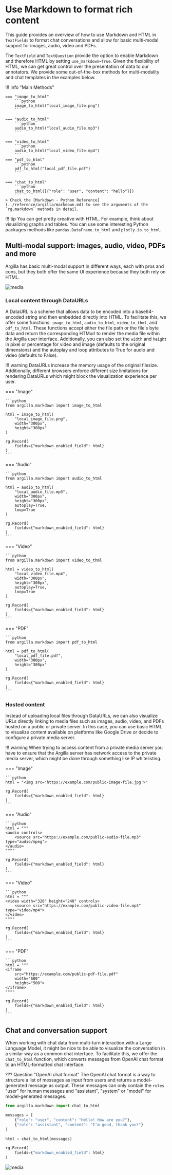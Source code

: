 # Use Markdown to format rich content

This guide provides an overview of how to use Markdown and HTML in `TextFields` to format chat conversations and allow for basic multi-modal support for images, audio, video and PDFs.

The `TextField` and `TextQuestion` provide the option to enable Markdown and therefore HTML by setting `use_markdown=True`. Given the flexibility of HTML, we can get great control over the presentation of data to our annotators. We provide some out-of-the-box methods for multi-modality and chat templates in the examples below.

!!! info "Main Methods"

    === "image_to_html"
        ```python
        image_to_html("local_image_file.png")
        ```

    === "audio_to_html"
        ```python
        audio_to_html("local_audio_file.mp3")
        ```

    === "video_to_html"
        ```python
        audio_to_html("local_video_file.mp4")
        ```
    === "pdf_to_html"
        ```python
        pdf_to_html("local_pdf_file.pdf")
        ```

    === "chat_to_html"
        ```python
        chat_to_html([{"role": "user", "content": "hello"}])
        ```
    > Check the [Markdown - Python Reference](../reference/argilla/markdown.md) to see the arguments of the `rg.markdown` methods in detail.

!!! tip
    You can get pretty creative with HTML. For example, think about visualizing graphs and tables. You can use some interesting Python packages methods like `pandas.DataFrame.to_html` and `plotly.io.to_html`.

## Multi-modal support: images, audio, video, PDFs and more

Argilla has basic multi-modal support in different ways, each with pros and cons, but they both offer the same UI experience because they both rely on HTML.

![media](../assets/images/admin_guide/markdown/media.png)

### Local content through DataURLs

A DataURL is a scheme that allows data to be encoded into a base64-encoded string and then embedded directly into HTML. To facilitate this, we offer some functions: `image_to_html`, `audio_to_html`, `video_to_thml`, and `pdf_to_html`. These functions accept either the file path or the file's byte data and return the corresponding HTMurl to render the media file within the Argilla user interface. Additionally, you can also set the `width` and `height` in pixel or percentage for video and image (defaults to the original dimensions) and the autoplay and loop attributes to True for audio and video (defaults to False).

!!! warning
    DataURLs increase the memory usage of the original filesize. Additionally, different browsers enforce different size limitations for rendering DataURLs which might block the visualization experience per user.

=== "Image"

    ```python
    from argilla.markdown import image_to_html

    html = image_to_html(
        "local_image_file.png",
        width="300px",
        height="300px"
    )

    rg.Record(
        fields={"markdown_enabled_field": html}
    )
    ```

=== "Audio"

    ```python
    from argilla.markdown import audio_to_html

    html = audio_to_html(
        "local_audio_file.mp3",
        width="300px",
        height="300px",
        autoplay=True,
        loop=True
    )

    rg.Record(
        fields={"markdown_enabled_field": html}
    )
    ```

=== "Video"

    ```python
    from argilla.markdown import video_to_thml

    html = video_to_html(
        "local_video_file.mp4",
        width="300px",
        height="300px",
        autoplay=True,
        loop=True
    )

    rg.Record(
        fields={"markdown_enabled_field": html}
    )
    ```

=== "PDF"

    ```python
    from argilla.markdown import pdf_to_html

    html = pdf_to_html(
        "local_pdf_file.pdf",
        width="300px",
        height="300px"
    )

    rg.Record(
        fields={"markdown_enabled_field": html}
    )
    ```

### Hosted content

Instead of uploading local files through DataURLs, we can also visualize URLs directly linking to media files such as images, audio, video, and PDFs hosted on a public or private server. In this case, you can use basic HTML to visualize content available on platforms like Google Drive or decide to configure a private media server.

!!! warning
    When trying to access content from a private media server you have to ensure that the Argilla server has network access to the private media server, which might be done through something like IP whitelisting.

=== "Image"

    ```python
    html = "<img src='https://example.com/public-image-file.jpg'>"

    rg.Record(
        fields={"markdown_enabled_field": html}
    )
    ```

=== "Audio"

    ```python
    html = """
    <audio controls>
        <source src="https://example.com/public-audio-file.mp3" type="audio/mpeg">
    </audio>
    """"

    rg.Record(
        fields={"markdown_enabled_field": html}
    )
    ```

=== "Video"

    ```python
    html = """
    <video width="320" height="240" controls>
        <source src="https://example.com/public-video-file.mp4" type="video/mp4">
    </video>
    """"

    rg.Record(
        fields={"markdown_enabled_field": html}
    )
    ```

=== "PDF"

    ```python
    html = """
    <iframe
        src="https://example.com/public-pdf-file.pdf"
        width="600"
        height="500">
    </iframe>
    """"

    rg.Record(
        fields={"markdown_enabled_field": html}
    )
    ```

##  Chat and conversation support

When working with chat data from multi-turn interaction with a Large Language Model, it might be nice to be able to visualize the conversation in a similar way as a common chat interface. To facilitate this, we offer the `chat_to_html` function, which converts messages from OpenAI chat format to an HTML-formatted chat interface.

??? Question "OpenAI chat format"
    The OpenAI chat format is a way to structure a list of messages as input from users and returns a model-generated message as output. These messages can only contain the `roles` "user" for human messages and "assistant", "system" or "model" for model-generated messages.


```python
from argilla.markdown import chat_to_html

messages = [
    {"role": "user", "content": "Hello! How are you?"},
    {"role": "assistant", "content": "I'm good, thank you!"}
]

html = chat_to_html(messages)

rg.Record(
    fields={"markdown_enabled_field": html}
)
```

![media](../assets/images/admin_guide/markdown/chat.png)